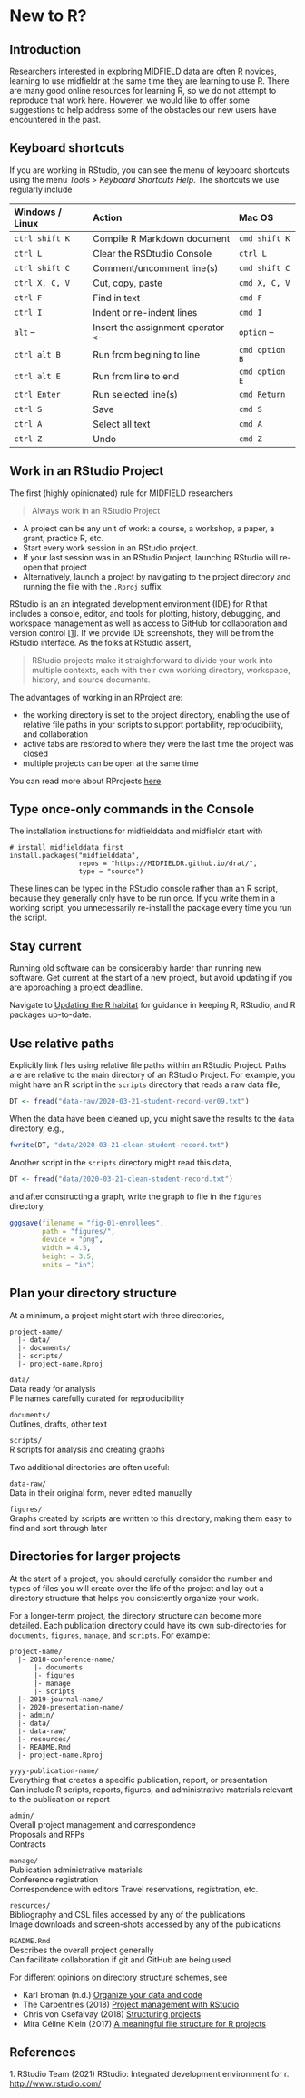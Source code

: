 New to R?
================

## Introduction

Researchers interested in exploring MIDFIELD data are often R novices,
learning to use midfieldr at the same time they are learning to use R.
There are many good online resources for learning R, so we do not
attempt to reproduce that work here. However, we would like to offer
some suggestions to help address some of the obstacles our new users
have encountered in the past.

## Keyboard shortcuts

If you are working in RStudio, you can see the menu of keyboard
shortcuts using the menu *Tools &gt; Keyboard Shortcuts Help*. The
shortcuts we use regularly include

| Windows / Linux | Action                              | Mac OS         |
|:----------------|:------------------------------------|:---------------|
| `ctrl shift K`  | Compile R Markdown document         | `cmd shift K`  |
| `ctrl L`        | Clear the RSDtudio Console          | `ctrl L`       |
| `ctrl shift C`  | Comment/uncomment line(s)           | `cmd shift C`  |
| `ctrl X, C, V`  | Cut, copy, paste                    | `cmd X, C, V`  |
| `ctrl F`        | Find in text                        | `cmd F`        |
| `ctrl I`        | Indent or re-indent lines           | `cmd I`        |
| `alt` –         | Insert the assignment operator `<-` | `option` –     |
| `ctrl alt B`    | Run from begining to line           | `cmd option B` |
| `ctrl alt E`    | Run from line to end                | `cmd option E` |
| `ctrl Enter`    | Run selected line(s)                | `cmd Return`   |
| `ctrl S`        | Save                                | `cmd S`        |
| `ctrl A`        | Select all text                     | `cmd A`        |
| `ctrl Z`        | Undo                                | `cmd Z`        |

## Work in an RStudio Project

The first (highly opinionated) rule for MIDFIELD researchers

> Always work in an RStudio Project

-   A project can be any unit of work: a course, a workshop, a paper, a
    grant, practice R, etc.
-   Start every work session in an RStudio project.
-   If your last session was in an RStudio Project, launching RStudio
    will re-open that project
-   Alternatively, launch a project by navigating to the project
    directory and running the file with the `.Rproj` suffix.

RStudio is an an integrated development environment (IDE) for R that
includes a console, editor, and tools for plotting, history, debugging,
and workspace management as well as access to GitHub for collaboration
and version control \[[1](#ref-Rstudio:2021)\]. If we provide IDE
screenshots, they will be from the RStudio interface. As the folks at
RStudio assert,

> RStudio projects make it straightforward to divide your work into
> multiple contexts, each with their own working directory, workspace,
> history, and source documents.

The advantages of working in an RProject are:

-   the working directory is set to the project directory, enabling the
    use of relative file paths in your scripts to support portability,
    reproducibility, and collaboration
-   active tabs are restored to where they were the last time the
    project was closed
-   multiple projects can be open at the same time

You can read more about RProjects
[here](https://support.rstudio.com/hc/en-us/articles/200526207-Using-Projects).

## Type once-only commands in the Console

The installation instructions for midfielddata and midfieldr start with

    # install midfielddata first 
    install.packages("midfielddata", 
                     repos = "https://MIDFIELDR.github.io/drat/", 
                     type = "source")

These lines can be typed in the RStudio console rather than an R script,
because they generally only have to be run once. If you write them in a
working script, you unnecessarily re-install the package every time you
run the script.

## Stay current

Running old software can be considerably harder than running new
software. Get current at the start of a new project, but avoid updating
if you are approaching a project deadline.

Navigate to [Updating the R habitat](p003-updating-R-habitat.md) for
guidance in keeping R, RStudio, and R packages up-to-date.

## Use relative paths

Explicitly link files using relative file paths within an RStudio
Project. Paths are are relative to the main directory of an RStudio
Project. For example, you might have an R script in the `scripts`
directory that reads a raw data file,

``` r
DT <- fread("data-raw/2020-03-21-student-record-ver09.txt")
```

When the data have been cleaned up, you might save the results to the
`data` directory, e.g.,

``` r
fwrite(DT, "data/2020-03-21-clean-student-record.txt")
```

Another script in the `scripts` directory might read this data,

``` r
DT <- fread("data/2020-03-21-clean-student-record.txt")
```

and after constructing a graph, write the graph to file in the `figures`
directory,

``` r
gggsave(filename = "fig-01-enrollees", 
        path = "figures/", 
        device = "png", 
        width = 4.5, 
        height = 3.5, 
        units = "in")
```

## Plan your directory structure

At a minimum, a project might start with three directories,

    project-name/
      |- data/ 
      |- documents/
      |- scripts/
      |- project-name.Rproj

`data/`  
Data ready for analysis  
File names carefully curated for reproducibility

`documents/`  
Outlines, drafts, other text

`scripts/`  
R scripts for analysis and creating graphs

Two additional directories are often useful:

`data-raw/`  
Data in their original form, never edited manually

`figures/`  
Graphs created by scripts are written to this directory, making them
easy to find and sort through later

## Directories for larger projects

At the start of a project, you should carefully consider the number and
types of files you will create over the life of the project and lay out
a directory structure that helps you consistently organize your work.

For a longer-term project, the directory structure can become more
detailed. Each publication directory could have its own sub-directories
for `documents`, `figures`, `manage`, and `scripts`. For example:

    project-name/
      |- 2018-conference-name/
          |- documents
          |- figures
          |- manage 
          |- scripts
      |- 2019-journal-name/
      |- 2020-presentation-name/
      |- admin/
      |- data/ 
      |- data-raw/
      |- resources/
      |- README.Rmd
      |- project-name.Rproj

`yyyy-publication-name/`  
Everything that creates a specific publication, report, or
presentation  
Can include R scripts, reports, figures, and administrative materials
relevant to the publication or report

`admin/`  
Overall project management and correspondence  
Proposals and RFPs  
Contracts

`manage/`  
Publication administrative materials  
Conference registration  
Correspondence with editors Travel reservations, registration, etc.

`resources/`  
Bibliography and CSL files accessed by any of the publications  
Image downloads and screen-shots accessed by any of the publications

`README.Rmd`  
Describes the overall project generally  
Can facilitate collaboration if git and GitHub are being used

For different opinions on directory structure schemes, see

-   Karl Broman (n.d.) [Organize your data and
    code](https://kbroman.org/steps2rr/pages/organize.html)  
-   The Carpentries (2018) [Project management with
    RStudio](https://swcarpentry.github.io/r-novice-gapminder/02-project-intro/)  
-   Chris von Csefalvay (2018) [Structuring
    projects](https://chrisvoncsefalvay.com/structuring-r-projects/)  
-   Mira Céline Klein (2017) [A meaningful file structure for R
    projects](https://www.inwt-statistics.com/read-blog/a-meaningful-file-structure-for-r-projects.html)

## References

<div id="refs" class="references csl-bib-body">

<div id="ref-Rstudio:2021" class="csl-entry">

1\. RStudio Team (2021) RStudio: Integrated development environment for
r. <http://www.rstudio.com/>

</div>

</div>
